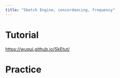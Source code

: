 ```yaml
---
title: "Sketch Engine, concordancing, frequency"
---
```


# Tutorial

<https://wuqui.github.io/SkEtut/>


# Practice 